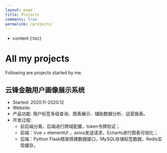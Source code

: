 ```yaml
---
layout: page
title: Projects
comments: true
permalink: /projects/
---
```


* content
{:toc}

# All my projects
Following are projects started by me. 

## 云锋金融用户画像展示系统
* Started: 2020.11-2020.12
* Website: 
* 产品功能: 用户标签多级查询、图表展示、辅助数据分析、运营报表。
* 开发过程: 
   * 前后端分离，后端进行跨域配置，token令牌验证； 
   * 前端：Vue + elementUI ，axios发送请求，Echarts进行图表可视化； 
   * 后端：Python Flask框架搭建数据接口，MySQL存储标签数据，Redis实现缓存。

